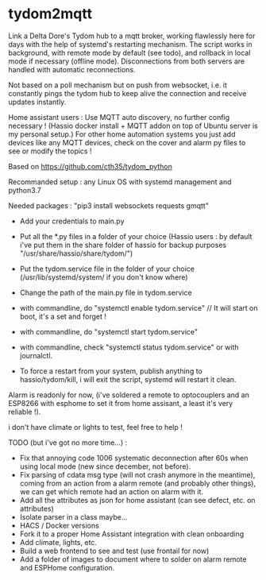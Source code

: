 # tydom2mqtt
Link a Delta Dore's Tydom hub to a mqtt broker, working flawlessly here for days with the help of systemd's restarting mechanism.
The script works in background, with remote mode by default (see todo), and rollback in local mode if necessary (offline mode).
Disconnections from both servers are handled with automatic reconnections.

Not based on a poll mechanism but on push from websocket, i.e. it constantly pings the tydom hub to keep alive the connection and receive updates instantly.

Home assistant users : Use MQTT auto discovery, no further config necessary ! (Hassio docker install + MQTT addon on top of Ubuntu server is my personal setup.)
For other home automation systems you just add devices like any MQTT devices, check on the cover and alarm py files to see or modify the topics !

Based on https://github.com/cth35/tydom_python

Recommanded setup : any Linux OS with systemd management and python3.7

Needed packages : "pip3 install websockets requests gmqtt"

- Add your credentials to main.py
- Put all the *.py files in a folder of your choice (Hassio users : by default i've put them in the share folder of hassio for backup purposes "/usr/share/hassio/share/tydom/")
- Put the tydom.service file in the folder of your choice (/usr/lib/systemd/system/ if you don't know where)
- Change the path of the main.py file in tydom.service
- with commandline, do "systemctl enable tydom.service" // It will start on boot, it's a set and forget !
- with commandline, do "systemctl start tydom.service"
- with commandline, check "systemctl status tydom.service" or with journalctl.

- To force a restart from your system, publish anything to hassio/tydom/kill, i will exit the script, systemd will restart it clean.

Alarm is readonly for now, (i've soldered a remote to optocouplers and an ESP8266 with esphome to set it from home assisant, a least it's very reliable !).

i don't have climate or lights to test, feel free to help !

TODO (but i've got no more time...) :

- Fix that annoying code 1006 systematic deconnection after 60s when using local mode (new since december, not before).
- Fix parsing of cdata msg type (will not crash anymore in the meantime), coming from an action from a alarm remote (and probably other things), we can get which remote had an action on alarm with it.
- Add all the attributes as json for home assistant (can see defect, etc. on attributes)
- Isolate parser in a class maybe...
- HACS / Docker versions
- Fork it to a proper Home Assistant integration with clean onboarding
- Add climate, lights, etc.
- Build a web frontend to see and test (use frontail for now)
- Add a folder of images to document where to solder on alarm remote and ESPHome configuration.
